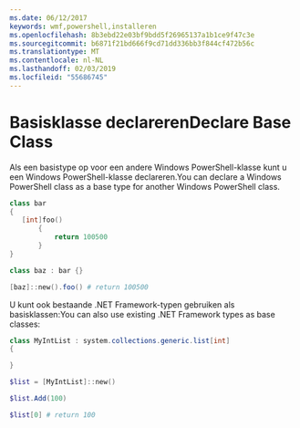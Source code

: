 ```yaml
---
ms.date: 06/12/2017
keywords: wmf,powershell,installeren
ms.openlocfilehash: 8b3ebd22e03bf9bdd5f26965137a1b1ce9f47c3e
ms.sourcegitcommit: b6871f21bd666f9cd71dd336bb3f844cf472b56c
ms.translationtype: MT
ms.contentlocale: nl-NL
ms.lasthandoff: 02/03/2019
ms.locfileid: "55686745"
---
```

# <a name="declare-base-class"></a><span data-ttu-id="bafd8-102">Basisklasse declareren</span><span class="sxs-lookup"><span data-stu-id="bafd8-102">Declare Base Class</span></span>
<span data-ttu-id="bafd8-103">Als een basistype op voor een andere Windows PowerShell-klasse kunt u een Windows PowerShell-klasse declareren.</span><span class="sxs-lookup"><span data-stu-id="bafd8-103">You can declare a Windows PowerShell class as a base type for another Windows PowerShell class.</span></span>

```powershell
class bar
{
   [int]foo()
       {
           return 100500
       }
}

class baz : bar {}

[baz]::new().foo() # return 100500
```

<span data-ttu-id="bafd8-104">U kunt ook bestaande .NET Framework-typen gebruiken als basisklassen:</span><span class="sxs-lookup"><span data-stu-id="bafd8-104">You can also use existing .NET Framework types as base classes:</span></span>

```powershell
class MyIntList : system.collections.generic.list[int]
{

}

$list = [MyIntList]::new()

$list.Add(100)

$list[0] # return 100
```
